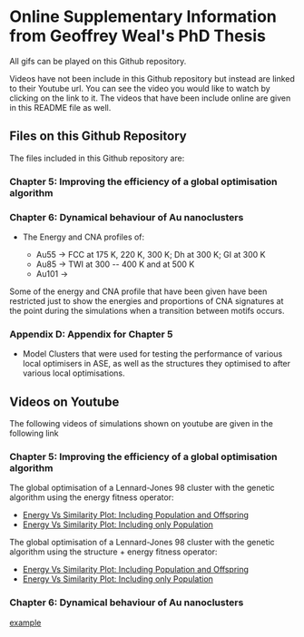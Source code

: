 # Online Supplementary Information from Geoffrey Weal's PhD Thesis

All gifs can be played on this Github repository. 

Videos have not been include in this Github repository but instead are linked to their Youtube url. You can see the video you would like to watch by clicking on the link to it. The videos that have been include online are given in this README file as well.

## Files on this Github Repository

The files included in this Github repository are:

### Chapter 5: Improving the efficiency of a global optimisation algorithm

### Chapter 6: Dynamical behaviour of Au nanoclusters

* The Energy and CNA profiles of:

	- Au55  -> FCC at 175 K, 220 K, 300 K; Dh at 300 K; GI at 300 K
	- Au85  -> TWI at 300 -- 400 K and at 500 K
	- Au101 -> 

Some of the energy and CNA profile that have been given have been restricted just to show the energies and proportions of CNA signatures at the point during the simulations when a transition between motifs occurs.

### Appendix D: Appendix for Chapter 5

* Model Clusters that were used for testing the performance of various local optimisers in ASE, as well as the structures they optimised to after various local optimisations.

## Videos on Youtube

The following videos of simulations shown on youtube are given in the following link

### Chapter 5: Improving the efficiency of a global optimisation algorithm

The global optimisation of a Lennard-Jones 98 cluster with the genetic algorithm using the energy fitness operator: 

* [Energy Vs Similarity Plot: Including Population and Offspring](https://youtu.be/iWMMckZabQo)
* [Energy Vs Similarity Plot: Including only Population](https://youtu.be/28FYfmH4Egc)

The global optimisation of a Lennard-Jones 98 cluster with the genetic algorithm using the structure + energy fitness operator: 

* [Energy Vs Similarity Plot: Including Population and Offspring](https://youtu.be/4f6odH1oU8E)
* [Energy Vs Similarity Plot: Including only Population](https://youtu.be/UCl3_GGq4mU)

### Chapter 6: Dynamical behaviour of Au nanoclusters

[example](http://www.youtube.com/watch?v=Nsf5xCbZ7us)